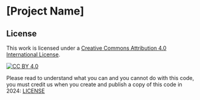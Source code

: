 # [Project Name]

## License

This work is licensed under a [Creative Commons Attribution 4.0 International License][cc-by].

[![CC BY 4.0][cc-by-shield]][cc-by]

[cc-by]: http://creativecommons.org/licenses/by/4.0/
[cc-by-shield]: https://img.shields.io/badge/License-CC%20BY%204.0-lightgrey.svg

Please read to understand what you can and you cannot do with this code, you must credit us when you create and publish a copy of this code in 2024: [LICENSE](/./LICENSE)
